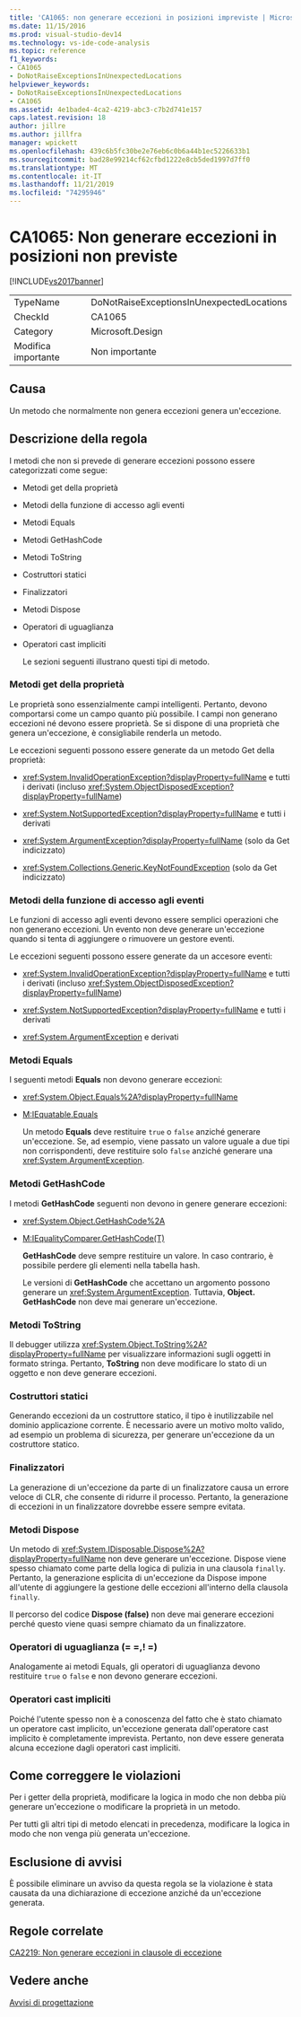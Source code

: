 ```yaml
---
title: 'CA1065: non generare eccezioni in posizioni impreviste | Microsoft Docs'
ms.date: 11/15/2016
ms.prod: visual-studio-dev14
ms.technology: vs-ide-code-analysis
ms.topic: reference
f1_keywords:
- CA1065
- DoNotRaiseExceptionsInUnexpectedLocations
helpviewer_keywords:
- DoNotRaiseExceptionsInUnexpectedLocations
- CA1065
ms.assetid: 4e1bade4-4ca2-4219-abc3-c7b2d741e157
caps.latest.revision: 18
author: jillre
ms.author: jillfra
manager: wpickett
ms.openlocfilehash: 439c6b5fc30be2e76eb6c0b6a44b1ec5226633b1
ms.sourcegitcommit: bad28e99214cf62cfbd1222e8cb5ded1997d7ff0
ms.translationtype: MT
ms.contentlocale: it-IT
ms.lasthandoff: 11/21/2019
ms.locfileid: "74295946"
---
```

# <a name="ca1065-do-not-raise-exceptions-in-unexpected-locations"></a>CA1065: Non generare eccezioni in posizioni non previste
[!INCLUDE[vs2017banner](../includes/vs2017banner.md)]

|||
|-|-|
|TypeName|DoNotRaiseExceptionsInUnexpectedLocations|
|CheckId|CA1065|
|Category|Microsoft.Design|
|Modifica importante|Non importante|

## <a name="cause"></a>Causa
 Un metodo che normalmente non genera eccezioni genera un'eccezione.

## <a name="rule-description"></a>Descrizione della regola
 I metodi che non si prevede di generare eccezioni possono essere categorizzati come segue:

- Metodi get della proprietà

- Metodi della funzione di accesso agli eventi

- Metodi Equals

- Metodi GetHashCode

- Metodi ToString

- Costruttori statici

- Finalizzatori

- Metodi Dispose

- Operatori di uguaglianza

- Operatori cast impliciti

  Le sezioni seguenti illustrano questi tipi di metodo.

### <a name="property-get-methods"></a>Metodi get della proprietà
 Le proprietà sono essenzialmente campi intelligenti. Pertanto, devono comportarsi come un campo quanto più possibile. I campi non generano eccezioni né devono essere proprietà. Se si dispone di una proprietà che genera un'eccezione, è consigliabile renderla un metodo.

 Le eccezioni seguenti possono essere generate da un metodo Get della proprietà:

- <xref:System.InvalidOperationException?displayProperty=fullName> e tutti i derivati (incluso <xref:System.ObjectDisposedException?displayProperty=fullName>)

- <xref:System.NotSupportedException?displayProperty=fullName> e tutti i derivati

- <xref:System.ArgumentException?displayProperty=fullName> (solo da Get indicizzato)

- <xref:System.Collections.Generic.KeyNotFoundException> (solo da Get indicizzato)

### <a name="event-accessor-methods"></a>Metodi della funzione di accesso agli eventi
 Le funzioni di accesso agli eventi devono essere semplici operazioni che non generano eccezioni. Un evento non deve generare un'eccezione quando si tenta di aggiungere o rimuovere un gestore eventi.

 Le eccezioni seguenti possono essere generate da un accesore eventi:

- <xref:System.InvalidOperationException?displayProperty=fullName> e tutti i derivati (incluso <xref:System.ObjectDisposedException?displayProperty=fullName>)

- <xref:System.NotSupportedException?displayProperty=fullName> e tutti i derivati

- <xref:System.ArgumentException> e derivati

### <a name="equals-methods"></a>Metodi Equals
 I seguenti metodi **Equals** non devono generare eccezioni:

- <xref:System.Object.Equals%2A?displayProperty=fullName>

- [M:IEquatable.Equals](https://go.microsoft.com/fwlink/?LinkId=113472)

  Un metodo **Equals** deve restituire `true` o `false` anziché generare un'eccezione. Se, ad esempio, viene passato un valore uguale a due tipi non corrispondenti, deve restituire solo `false` anziché generare una <xref:System.ArgumentException>.

### <a name="gethashcode-methods"></a>Metodi GetHashCode
 I metodi **GetHashCode** seguenti non devono in genere generare eccezioni:

- <xref:System.Object.GetHashCode%2A>

- [M:IEqualityComparer.GetHashCode(T)](https://go.microsoft.com/fwlink/?LinkId=113477)

  **GetHashCode** deve sempre restituire un valore. In caso contrario, è possibile perdere gli elementi nella tabella hash.

  Le versioni di **GetHashCode** che accettano un argomento possono generare un <xref:System.ArgumentException>. Tuttavia, **Object. GetHashCode** non deve mai generare un'eccezione.

### <a name="tostring-methods"></a>Metodi ToString
 Il debugger utilizza <xref:System.Object.ToString%2A?displayProperty=fullName> per visualizzare informazioni sugli oggetti in formato stringa. Pertanto, **ToString** non deve modificare lo stato di un oggetto e non deve generare eccezioni.

### <a name="static-constructors"></a>Costruttori statici
 Generando eccezioni da un costruttore statico, il tipo è inutilizzabile nel dominio applicazione corrente. È necessario avere un motivo molto valido, ad esempio un problema di sicurezza, per generare un'eccezione da un costruttore statico.

### <a name="finalizers"></a>Finalizzatori
 La generazione di un'eccezione da parte di un finalizzatore causa un errore veloce di CLR, che consente di ridurre il processo. Pertanto, la generazione di eccezioni in un finalizzatore dovrebbe essere sempre evitata.

### <a name="dispose-methods"></a>Metodi Dispose
 Un metodo di <xref:System.IDisposable.Dispose%2A?displayProperty=fullName> non deve generare un'eccezione. Dispose viene spesso chiamato come parte della logica di pulizia in una clausola `finally`. Pertanto, la generazione esplicita di un'eccezione da Dispose impone all'utente di aggiungere la gestione delle eccezioni all'interno della clausola `finally`.

 Il percorso del codice **Dispose (false)** non deve mai generare eccezioni perché questo viene quasi sempre chiamato da un finalizzatore.

### <a name="equality-operators--"></a>Operatori di uguaglianza (= =,! =)
 Analogamente ai metodi Equals, gli operatori di uguaglianza devono restituire `true` o `false` e non devono generare eccezioni.

### <a name="implicit-cast-operators"></a>Operatori cast impliciti
 Poiché l'utente spesso non è a conoscenza del fatto che è stato chiamato un operatore cast implicito, un'eccezione generata dall'operatore cast implicito è completamente imprevista. Pertanto, non deve essere generata alcuna eccezione dagli operatori cast impliciti.

## <a name="how-to-fix-violations"></a>Come correggere le violazioni
 Per i getter della proprietà, modificare la logica in modo che non debba più generare un'eccezione o modificare la proprietà in un metodo.

 Per tutti gli altri tipi di metodo elencati in precedenza, modificare la logica in modo che non venga più generata un'eccezione.

## <a name="when-to-suppress-warnings"></a>Esclusione di avvisi
 È possibile eliminare un avviso da questa regola se la violazione è stata causata da una dichiarazione di eccezione anziché da un'eccezione generata.

## <a name="related-rules"></a>Regole correlate
 [CA2219: Non generare eccezioni in clausole di eccezione](../code-quality/ca2219-do-not-raise-exceptions-in-exception-clauses.md)

## <a name="see-also"></a>Vedere anche
 [Avvisi di progettazione](../code-quality/design-warnings.md)
